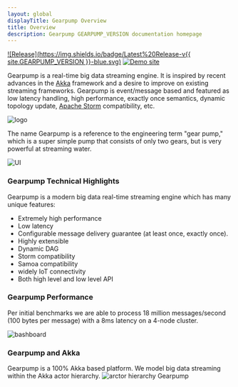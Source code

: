 ```yaml
---
layout: global
displayTitle: Gearpump Overview
title: Overview 
description: Gearpump GEARPUMP_VERSION documentation homepage
---
```

[![Release](https://img.shields.io/badge/Latest%20Release-v{{ site.GEARPUMP_VERSION }}-blue.svg)](http://www.gearpump.io/download.html)   [![Demo site](https://img.shields.io/badge/Demo%20Site-online-green.svg)](http://demo.gearpump.io)

Gearpump is a real-time big data streaming engine.
It is inspired by recent advances in the [Akka](http://akka.io/) framework and a desire to improve on existing streaming frameworks.
Gearpump is event/message based and featured as low latency handling, high performance, exactly once semantics,
dynamic topology update, [Apache Storm](https://storm.apache.org/) compatibility, etc.

![logo](img/logo2.png)

The	name	Gearpump	is	a	reference to	the	engineering term "gear	pump,"	which	is	a	super simple
pump	that	consists of	only	two	gears,	but	is	very	powerful at	streaming water.

![UI](/img/dashboard.gif)

### Gearpump Technical Highlights
Gearpump is a modern big data real-time streaming engine which has many unique features:

* Extremely high performance
* Low latency
* Configurable message delivery guarantee (at least once, exactly once).
* Highly extensible
* Dynamic DAG
* Storm compatibility
* Samoa compatibility
* widely IoT connectivity
* Both high level and low level API


### Gearpump Performance
Per initial benchmarks we are able to process 18 million messages/second (100 bytes per message) with a 8ms latency on a 4-node cluster.

![bashboard](img/dashboard.png)

### Gearpump and Akka
Gearpump is a 100% Akka based platform. We model big data streaming within the Akka actor hierarchy.
![arctor hierarchy](img/actor_hierarchy.png)
Gearpump
